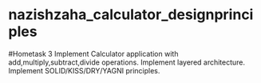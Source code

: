 # nazishzaha_calculator_designprinciples
#Hometask 3
Implement Calculator application with add,multiply,subtract,divide operations.
Implement layered architecture.
Implement SOLID/KISS/DRY/YAGNI principles.
